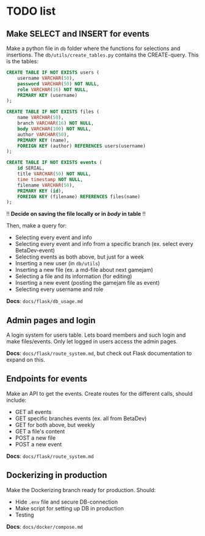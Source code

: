 # TODO list

## Make SELECT and INSERT for events

Make a python file in `db` folder where the functions for selections and insertions. The `db/utils/create_tables.py` contains the CREATE-query. This is the tables:

```sql
CREATE TABLE IF NOT EXISTS users (
	username VARCHAR(50),
	password VARCHAR(50) NOT NULL,
	role VARCHAR(16) NOT NULL,
	PRIMARY KEY (username)
);

CREATE TABLE IF NOT EXISTS files (
	name VARCHAR(50),
	branch VARCHAR(16) NOT NULL,
	body VARCHAR(100) NOT NULL,
	author VARCHAR(50),
	PRIMARY KEY (name),
	FOREIGN KEY (author) REFERENCES users(username)
);

CREATE TABLE IF NOT EXISTS events (
	id SERIAL,
	title VARCHAR(50) NOT NULL,
	time timestamp NOT NULL,
	filename VARCHAR(50),
	PRIMARY KEY (id),
	FOREIGN KEY (filename) REFERENCES files(name)
);
```

!! **Decide on saving the file locally or in _body_ in table**  !!

Then, make a query for:

- Selecting every event and info
- Selecting every event and info from a specific branch (ex. select every BetaDev-event)
- Selecting events as both above, but just for a week
- Inserting a new user (in `db/utils`)
- Inserting a new file (ex. a md-file about next gamejam)
- Selecting a file and its information (for editing)
- Inserting a new event (posting the gamejam file as event)
- Selecting every username and role

**Docs**: `docs/flask/db_usage.md`
## Admin pages and login

A login system for users table. Lets board members and such login and make files/events. Only let logged in users access the admin pages. 

**Docs**: `docs/flask/route_system.md`, but check out Flask documentation to expand on this.

## Endpoints for events

Make an API to get the events. Create routes for the different calls, should include:

- GET all events
- GET specific branches events (ex. all from BetaDev)
- GET for both above, but weekly
- GET a file's content
- POST a new file
- POST a new event

**Docs**: `docs/flask/route_system.md`

## Dockerizing in production

Make the Dockerizing branch ready for production. 
Should:

- Hide `.env` file and secure DB-connection
- Make script for setting up DB in production 
- Testing

**Docs**: `docs/docker/compose.md`